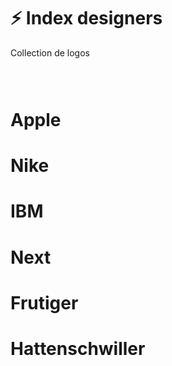 # ⚡️ Index designers
  Collection de logos
### &nbsp;


# Apple

# Nike

# IBM

# Next

# Frutiger

# Hattenschwiller